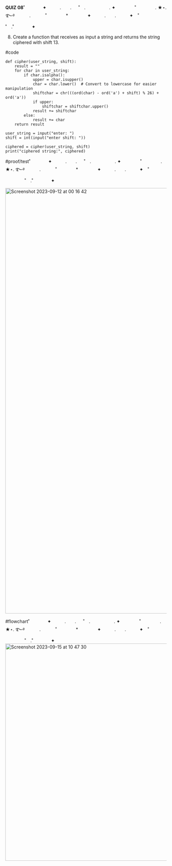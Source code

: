 **QUIZ 08**˚　　　　✦　　　.　　. 　 ˚　.　　　　　 . ✦　　　 　˚　　　　 . ★⋆. ࿐࿔ 
　　　.   　　˚　　 　　*　　 　　✦　　　.　　.　　　✦　˚ 　　　　 ˚　.˚　　　　✦

8. Create a function that receives as input a string and returns the string ciphered with shift 13.
 
#code
    
    def cipher(user_string, shift):
        result = ""
        for char in user_string:
            if char.isalpha():
                upper = char.isupper()
                char = char.lower()  # Convert to lowercase for easier manipulation
                shiftchar = chr(((ord(char) - ord('a') + shift) % 26) + ord('a'))
                if upper:
                    shiftchar = shiftchar.upper()
                result += shiftchar
            else:
                result += char
        return result
    
    user_string = input("enter: ")
    shift = int(input("enter shift: "))
    
    ciphered = cipher(user_string, shift)
    print("ciphered string:", ciphered)


#proof/test˚　　　　✦　　　.　　. 　 ˚　.　　　　　 . ✦　　　 　˚　　　　 . ★⋆. ࿐࿔ 
　　　.   　　˚　　 　　*　　 　　✦　　　.　　.　　　✦　˚ 　　　　 ˚　.˚　　　　✦


<img width="1330" alt="Screenshot 2023-09-12 at 00 16 42" src="https://github.com/marinamen/quizzes/assets/142757957/3401a459-0991-4e68-ba4d-a43080b9ef97">





#flowchart˚　　　　✦　　　.　　. 　 ˚　.　　　　　 . ✦　　　 　˚　　　　 . ★⋆. ࿐࿔ 
　　　.   　　˚　　 　　*　　 　　✦　　　.　　.　　　✦　˚ 　　　　 ˚　.˚　　　　✦
<img width="679" alt="Screenshot 2023-09-15 at 10 47 30" src="https://github.com/marinamen/quizzes/assets/142757957/31e0a4fc-8c33-406d-885f-abd9f95c828e">

